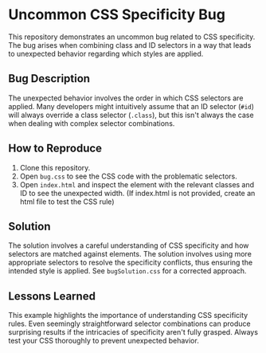 # Uncommon CSS Specificity Bug

This repository demonstrates an uncommon bug related to CSS specificity. The bug arises when combining class and ID selectors in a way that leads to unexpected behavior regarding which styles are applied.

## Bug Description

The unexpected behavior involves the order in which CSS selectors are applied.  Many developers might intuitively assume that an ID selector (`#id`) will always override a class selector (`.class`), but this isn't always the case when dealing with complex selector combinations.

## How to Reproduce

1. Clone this repository.
2. Open `bug.css` to see the CSS code with the problematic selectors.
3. Open `index.html` and inspect the element with the relevant classes and ID to see the unexpected width. (If index.html is not provided, create an html file to test the CSS rule)

## Solution

The solution involves a careful understanding of CSS specificity and how selectors are matched against elements. The solution involves using more appropriate selectors to resolve the specificity conflicts, thus ensuring the intended style is applied. See `bugSolution.css` for a corrected approach.

## Lessons Learned

This example highlights the importance of understanding CSS specificity rules.  Even seemingly straightforward selector combinations can produce surprising results if the intricacies of specificity aren't fully grasped.  Always test your CSS thoroughly to prevent unexpected behavior.